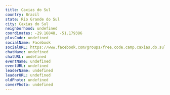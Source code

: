 ```yaml
---
title: Caxias do Sul
country: Brazil
state: Rio Grande do Sul
city: Caxias do Sul
neighborhood: undefined
coordinates: -29.16848, -51.179386
plusCode: undefined
socialName: Facebook
socialURL: https://www.facebook.com/groups/free.code.camp.caxias.do.sul
chatName: undefined
chatURL: undefined
eventName: undefined
eventURL: undefined
leaderName: undefined
leaderURL: undefined
oldPhoto: undefined
coverPhoto: undefined
---
```

